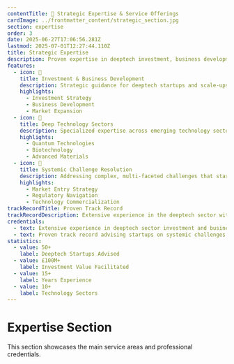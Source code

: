 ```yaml
---
contentTitle: 💼 Strategic Expertise & Service Offerings
cardImage: ../frontmatter_content/strategic_section.jpg
section: expertise
order: 3
date: 2025-06-27T17:06:56.281Z
lastmod: 2025-07-01T12:27:44.110Z
title: Strategic Expertise
description: Proven expertise in deeptech investment, business development, and innovation strategy. Specializing in helping startups and scale-ups navigate complex technology markets and systemic challenges.
features:
  - icon: 💼
    title: Investment & Business Development
    description: Strategic guidance for deeptech startups and scale-ups, from early-stage investment strategy to market expansion and partnership development.
    highlights:
      - Investment Strategy
      - Business Development
      - Market Expansion
  - icon: 🔬
    title: Deep Technology Sectors
    description: Specialized expertise across emerging technology sectors including quantum computing, biotechnology, advanced materials, and next-generation hardware solutions.
    highlights:
      - Quantum Technologies
      - Biotechnology
      - Advanced Materials
  - icon: 🎯
    title: Systemic Challenge Resolution
    description: Addressing complex, multi-faceted challenges that startups face when scaling innovative technologies in established markets.
    highlights:
      - Market Entry Strategy
      - Regulatory Navigation
      - Technology Commercialization
trackRecordTitle: Proven Track Record
trackRecordDescription: Extensive experience in the deeptech sector with a focus on investment strategy, business development, and helping innovative startups overcome systemic market challenges.
credentials:
  - text: Extensive experience in deeptech sector investment and business development
  - text: Proven track record advising startups on systemic challenges and market entry
statistics:
  - value: 50+
    label: Deeptech Startups Advised
  - value: £100M+
    label: Investment Value Facilitated
  - value: 15+
    label: Years Experience
  - value: 10+
    label: Technology Sectors
---
```


# Expertise Section

This section showcases the main service areas and professional credentials.
